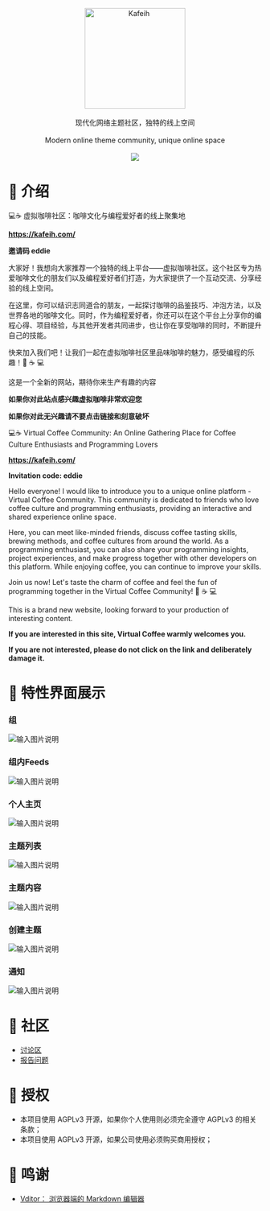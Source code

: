 <p align = "center">
<img alt="Kafeih" src="https://kafeih.com/static/img/logo.e8af0cb4.png" style="width:200px;height:200px;">
<br><br>
现代化网络主题社区，独特的线上空间
<br><br>
Modern online theme community, unique online space
<br><br>
<a title="AGPLv3" target="_blank" href="https://www.gnu.org/licenses/agpl-3.0.txt"><img src="http://img.shields.io/badge/license-AGPLv3-orange.svg?style=flat-square"></a>


# 🍳 介绍
💻☕️ 虚拟咖啡社区：咖啡文化与编程爱好者的线上聚集地

**https://kafeih.com/**

**邀请码 eddie**

大家好！我想向大家推荐一个独特的线上平台——虚拟咖啡社区。这个社区专为热爱咖啡文化的朋友们以及编程爱好者们打造，为大家提供了一个互动交流、分享经验的线上空间。

在这里，你可以结识志同道合的朋友，一起探讨咖啡的品鉴技巧、冲泡方法，以及世界各地的咖啡文化。同时，作为编程爱好者，你还可以在这个平台上分享你的编程心得、项目经验，与其他开发者共同进步，也让你在享受咖啡的同时，不断提升自己的技能。

快来加入我们吧！让我们一起在虚拟咖啡社区里品味咖啡的魅力，感受编程的乐趣！🌈 ☕️ 💻

这是一个全新的网站，期待你来生产有趣的内容 

**如果你对此站点感兴趣虚拟咖啡非常欢迎您**

**如果你对此无兴趣请不要点击链接和刻意破坏**

💻☕️ Virtual Coffee Community: An Online Gathering Place for Coffee Culture Enthusiasts and Programming Lovers

**https://kafeih.com/**

**Invitation code: eddie**

Hello everyone! I would like to introduce you to a unique online platform - Virtual Coffee Community. This community is dedicated to friends who love coffee culture and programming enthusiasts, providing an interactive and shared experience online space.

Here, you can meet like-minded friends, discuss coffee tasting skills, brewing methods, and coffee cultures from around the world. As a programming enthusiast, you can also share your programming insights, project experiences, and make progress together with other developers on this platform. While enjoying coffee, you can continue to improve your skills.

Join us now! Let's taste the charm of coffee and feel the fun of programming together in the Virtual Coffee Community! 🌈 ☕️ 💻

This is a brand new website, looking forward to your production of interesting content.

**If you are interested in this site, Virtual Coffee warmly welcomes you.**

**If you are not interested, please do not click on the link and deliberately damage it.**


# 🍧 特性界面展示
### 组
![输入图片说明](imagesgroup.png)

### 组内Feeds
![输入图片说明](imagesgroup_feeds.png)

### 个人主页
![输入图片说明](imageshomepage.png)

### 主题列表
![输入图片说明](imagestopics.png)

### 主题内容
![输入图片说明](imagestopic_content.png)

### 创建主题
![输入图片说明](imagescreate_topic.png)

### 通知
![输入图片说明](imagesnotifications.png)

# 🏡 社区
- [讨论区](https://kafeih.com/team-details/1785499718915141632)
- [报告问题](https://kafeih.com/team-details/1785500190661095424)

# 📜 授权
- 本项目使用 AGPLv3 开源，如果你个人使用则必须完全遵守 AGPLv3 的相关条款；
- 本项目使用 AGPLv3 开源，如果公司使用必须购买商用授权；


# 🎉 鸣谢
- [Vditor： 浏览器端的 Markdown 编辑器](https://github.com/Vanessa219/vditor)



